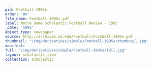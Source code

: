 ```yaml
---
pid: Football-1995s
order: '98'
file_name: Football-1995s.pdf
label: Notre Dame Scholastic Football Review - 1995
_date: '1995'
object_type: newspaper
source: http://archives.nd.edu/Football/Football-1995s.pdf
thumbnail: "/img/derivatives/simple/Football-1995s/thumbnail.jpg"
manifest:
full: "/img/derivatives/simple/Football-1995s/full.jpg"
layout: scholastic_item
collection: scholastic
---
```

